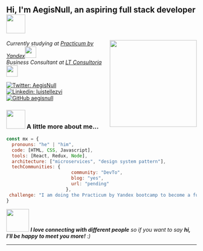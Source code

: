 <h2> Hi, I'm AegisNull, an aspiring full stack developer <img src="https://media.giphy.com/media/mGcNjsfWAjY5AEZNw6/giphy.gif" width="50"></h2>
<img align='right' src="https://media2.giphy.com/media/WtTnAfZn6aVJfBzlN3/giphy.gif" width="230">
<p><em>Currently studying at <a href="https://practicum.yandex.com">Practicum by Yandex</a><img src="https://media.giphy.com/media/fYSnHlufseco8Fh93Z/giphy.gif" width="30"></br>Business Consultant at <a href="#">LT Consultoria</a><img src="https://media.giphy.com/media/WUlplcMpOCEmTGBtBW/giphy.gif" width="30"> 
</em></p>

[![Twitter: AegisNull](https://img.shields.io/twitter/follow/AegisNull?style=social)](https://twitter.com/aegisnull)
[![Linkedin: luistellezvi](https://img.shields.io/badge/-luistellezvi-blue?style=flat-square&logo=Linkedin&logoColor=white&link=https://www.linkedin.com/in/thaianebraga/)](https://www.linkedin.com/in/aegisnull/)
[![GitHub aegisnull](https://img.shields.io/github/followers/aegisnull?label=follow&style=social)](https://github.com/aegisnull)


### <img src="https://media.giphy.com/media/VgCDAzcKvsR6OM0uWg/giphy.gif" width="50"> A little more about me...  

```javascript
const mx = {
  pronouns: "he" | "him",
  code: [HTML, CSS, Javascript],
  tools: [React, Redux, Node],
  architecture: ["microservices", "design system pattern"],
  techCommunities: {
                        community: "DevTo",
                        blog: "yes",
                        url: "pending"
                      },
 challenge: "I am doing the Practicum by Yandex bootcamp to become a full stack developer"
}
```

<img src="https://media.giphy.com/media/LnQjpWaON8nhr21vNW/giphy.gif" width="60"> <em><b>I love connecting with different people</b> so if you want to say <b>hi, I'll be happy to meet you more!</b> :)</em>

--- 

